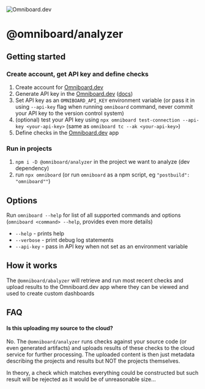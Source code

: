 ![Omniboard.dev](https://app.omniboard.dev/assets/logo_email.png  "Omniboard logo")


# @omniboard/analyzer

## Getting started

### Create account, get API key and define checks
1. Create account for [Omniboard.dev](https://www.omniboard.dev)
2. Generate API key in the [Omniboard.dev](https://app.omniboard.dev/app/api-keys) ([docs](https://www.omniboard.dev/docs#api-key))
3. Set API key as an `OMNIBOARD_API_KEY` environment variable (or pass it in using `--api-key` flag when running `omniboard` command, never commit your API key to the version control system) 
4. (optional) test your API key using `npx omniboard test-connection --api-key <your-api-key>` (same as `omniboard tc --ak <your-api-key>`)
5. Define checks in the [Omniboard.dev](https://app.omniboard.dev/app/checks) app 

### Run in projects
1. `npm i -D @omniboard/analyzer` in the project we want to analyze (dev dependency)
2. run `npx omniboard` (or run `omniboard` as a npm script, eg `"postbuild": "omniboard""`) 


## Options
Run `omniboard --help` for list of all supported commands and options (`omniboard <command> --help`, provides even more details)

* `--help` - prints help 
* `--verbose` - print debug log statements
* `--api-key` - pass in API key when not set as an environment variable 



## How it works

The `@omniboard/abalyzer` will retrieve and run most recent checks and upload results to the Omniboard.dev app where they can be viewed and used to create custom dashboards


## FAQ

#### Is this uploading my source to the cloud?
No. The `@omniboard/analyzer` runs checks against your source code (or even generated artifacts) and uploads results of these checks to the cloud service for further processing. The uploaded content is then just metadata describing the projects and results but NOT the projects themselves.

In theory, a check which matches everything could be constructed but such result will be rejected as it would be of unreasonable size...


